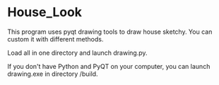 # House_Look
This program uses pyqt drawing tools to draw house sketchy. You can custom it with different methods.

Load all in one directory and launch drawing.py.

If you don't have Python and PyQT on your computer, you can launch drawing.exe in directory /build.
